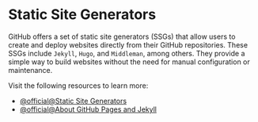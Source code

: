# Static Site Generators

GitHub offers a set of static site generators (SSGs) that allow users to create and deploy websites directly from their GitHub repositories. These SSGs include `Jekyll`, `Hugo`, and `Middleman`, among others. They provide a simple way to build websites without the need for manual configuration or maintenance.

Visit the following resources to learn more:

- [@official@Static Site Generators](https://github.com/collections/static-site-generators)
- [@official@About GitHub Pages and Jekyll](https://docs.github.com/en/pages/setting-up-a-github-pages-site-with-jekyll/about-github-pages-and-jekyll)